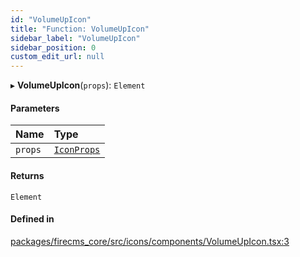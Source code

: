 ```yaml
---
id: "VolumeUpIcon"
title: "Function: VolumeUpIcon"
sidebar_label: "VolumeUpIcon"
sidebar_position: 0
custom_edit_url: null
---
```


▸ **VolumeUpIcon**(`props`): `Element`

#### Parameters

| Name | Type |
| :------ | :------ |
| `props` | [`IconProps`](../types/IconProps.md) |

#### Returns

`Element`

#### Defined in

[packages/firecms_core/src/icons/components/VolumeUpIcon.tsx:3](https://github.com/FireCMSco/firecms/blob/d45f3739/packages/firecms_core/src/icons/components/VolumeUpIcon.tsx#L3)
